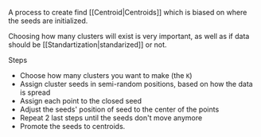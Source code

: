 A process to create find [[Centroid|Centroids]] which is biased on where the seeds are initialized.

Choosing how many clusters will exist is very important, as well as if data should be [[Standartization|standarized]] or not. 

Steps

- Choose how many clusters you want to make (the `K`)
- Assign cluster seeds in semi-random positions, based on how the data is spread
- Assign each point to the closed seed
- Adjust the seeds' position of seed to the center of the points
- Repeat 2 last steps until the seeds don't move anymore
- Promote the seeds to centroids.